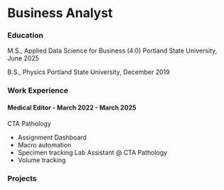 # Business Analyst

### Education
M.S., Applied Data Science for Business (4.0)
Portland State University, June 2025

B.S., Physics
Portland State University, December 2019

### Work Experience
#### Medical Editor - March 2022 - March 2025
CTA Pathology
- Assignment Dashboard
- Macro automation
- Specimen tracking
Lab Assistant @ CTA Pathology
- Volume tracking

### Projects
